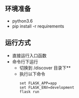 ## 环境准备
- python3.6
- pip install -r requirements 
## 运行方式
- 直接运行入口函数
- 命令行下运行
  - 切换到 /discover 目录下**
  - 执行以下命令
    ```
    set FLASK_APP=app
    set FLASK_ENV=development
    flask run
    ```

